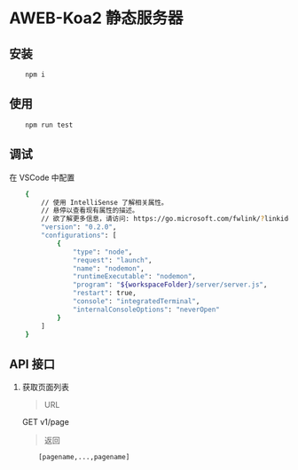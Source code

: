 # AWEB-Koa2 静态服务器

## 安装
```
    npm i
```


## 使用

```
    npm run test
```



## 调试
在 VSCode 中配置
```sh
    {
        // 使用 IntelliSense 了解相关属性。 
        // 悬停以查看现有属性的描述。
        // 欲了解更多信息，请访问: https://go.microsoft.com/fwlink/?linkid=830387
        "version": "0.2.0",
        "configurations": [
            {
                "type": "node",
                "request": "launch",
                "name": "nodemon",
                "runtimeExecutable": "nodemon",
                "program": "${workspaceFolder}/server/server.js",
                "restart": true,
                "console": "integratedTerminal",
                "internalConsoleOptions": "neverOpen"
            }
        ]
    }
```

## API 接口

1. 获取页面列表

    >URL

    <keymap>GET</keymap> v1/page

    >返回
    
    ```
        [pagename,...,pagename]
    ```


